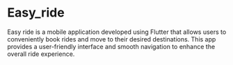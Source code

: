 # Easy_ride

Easy ride is a mobile application developed using Flutter that allows users to conveniently book rides and move to their desired destinations. This app provides a user-friendly interface and smooth navigation to enhance the overall ride experience.
